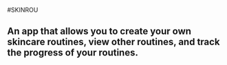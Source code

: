 #SKINROU
## An app that allows you to create your own skincare routines, view other routines, and track the progress of your routines.
